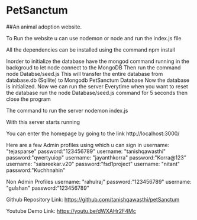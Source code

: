 # PetSanctum

##An animal adoption website.

To Run the website u can use nodemon or node and run the index.js file

All the dependencies can be installed using the command
npm install

Inorder to initialize the database have the mongod command running in the backgroud to let node connect to the MongoDB
Then run the command
node Databse/seed.js
This will transfer the entire database from database.db (Sqllite) to Mongodb PetSanctum Database
Now the database is initialized. Now we can run the server
Everytime when you want to reset the database run the node Database/seed.js command for 5 seconds then close the program

The command to run the server
nodemon index.js

With this server starts running

You can enter the homepage by going to the link
http://localhost:3000/

Here are a few Admin profiles using which u can sign in
username: "tejasparse" password:"123456789"
username: "tanishqawasthi" password:"qwertyuiop"
username: "jayanthkorra" password:"Korra@123"
username: "saisreekar.v20" password:"fsd1project"
username: "nitant" password:"Kuchhnahin"

Non Admin Profiles
username: "rahulraj" password:"123456789"
username: "gulshan" password:"123456789"

Github Repository Link:
https://github.com/tanishqawasthi/petSanctum

Youtube Demo Link:
https://youtu.be/dWXAHr2F4Mc
